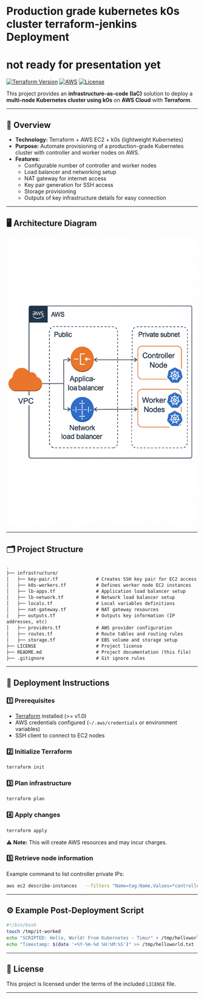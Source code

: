 
# Production grade kubernetes k0s cluster terraform-jenkins Deployment
# not ready for presentation yet

[![Terraform Version](https://img.shields.io/badge/Terraform-1.0%2B-blue?logo=terraform)](https://www.terraform.io/)
[![AWS](https://img.shields.io/badge/AWS-Cloud-orange?logo=amazon-aws)](https://aws.amazon.com/)
[![License](https://img.shields.io/badge/license-MIT-green)](./LICENSE)

This project provides an **infrastructure-as-code (IaC)** solution to deploy a **multi-node Kubernetes cluster using k0s** on **AWS Cloud** with **Terraform**.

---

## 📌 Overview

- **Technology:** Terraform + AWS EC2 + k0s (lightweight Kubernetes)
- **Purpose:** Automate provisioning of a production-grade Kubernetes cluster with controller and worker nodes on AWS.
- **Features:**
  - Configurable number of controller and worker nodes
  - Load balancer and networking setup
  - NAT gateway for internet access
  - Key pair generation for SSH access
  - Storage provisioning
  - Outputs of key infrastructure details for easy connection

---

## 🖥️ Architecture Diagram

![Architecture Diagram](./A_2D_digital_architectural_diagram_illustrates_a_K.png)

---

## 🗂️ Project Structure

```
.
├── infrastructure/
│   ├── key-pair.tf              # Creates SSH key pair for EC2 access
│   ├── k0s-workers.tf           # Defines worker node EC2 instances
│   ├── lb-apps.tf               # Application load balancer setup
│   ├── lb-network.tf            # Network load balancer setup
│   ├── locals.tf                # Local variables definitions
│   ├── nat-gateway.tf           # NAT gateway resources
│   ├── outputs.tf               # Outputs key information (IP addresses, etc)
│   ├── providers.tf             # AWS provider configuration
│   ├── routes.tf                # Route tables and routing rules
│   ├── storage.tf               # EBS volume and storage setup
├── LICENSE                      # Project license
├── README.md                    # Project documentation (this file)
├── .gitignore                   # Git ignore rules
```

---

## 🚀 Deployment Instructions

### 1️⃣ Prerequisites

- [Terraform](https://www.terraform.io/) installed (>= v1.0)
- AWS credentials configured (`~/.aws/credentials` or environment variables)
- SSH client to connect to EC2 nodes

### 2️⃣ Initialize Terraform

```bash
terraform init
```

### 3️⃣ Plan infrastructure

```bash
terraform plan
```

### 4️⃣ Apply changes

```bash
terraform apply
```

⚠️ **Note:** This will create AWS resources and may incur charges.

### 5️⃣ Retrieve node information

Example command to list controller private IPs:

```bash
aws ec2 describe-instances   --filters "Name=tag:Name,Values=*controller*"   --query "Reservations[*].Instances[*].[Tags[?Key=='Name']|[0].Value, PrivateIpAddress]"   --output table
```

---

## ⚙️ Example Post-Deployment Script

```bash
#!/bin/bash
touch /tmp/it-worked
echo "SCRIPTED: Hello, World! From Kubernetes - Timur" > /tmp/helloworld.txt
echo "Timestamp: $(date '+%Y-%m-%d %H:%M:%S')" >> /tmp/helloworld.txt
```

---

## 📄 License

This project is licensed under the terms of the included `LICENSE` file.

---
